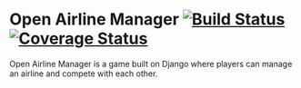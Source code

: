 # Open Airline Manager [![Build Status](https://travis-ci.org/Dunstark/open_airline_manager.svg?branch=master)](https://travis-ci.org/Dunstark/open_airline_manager) [![Coverage Status](https://coveralls.io/repos/github/Dunstark/open_airline_manager/badge.svg?branch=master)](https://coveralls.io/github/Dunstark/open_airline_manager?branch=master)

Open Airline Manager is a game built on Django where players can manage an airline and compete with each other.
